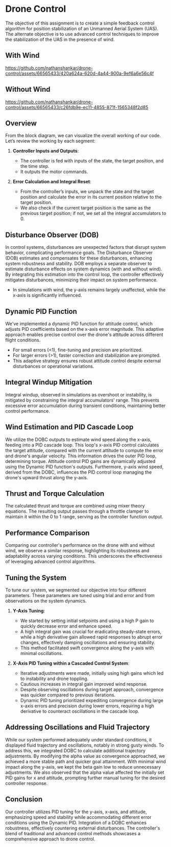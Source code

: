 # Drone Control

The objective of this assignment is to create a simple feedback control algorithm for position stabilization of an Unmanned Aerial System (UAS). The alternate objective is to use advanced control techniques to improve the stabilization of the UAS in the presence of wind.

## With Wind
https://github.com/nathanshankar/drone-control/assets/66565433/420a624a-620d-4a44-900a-9ef6a6e56c4f

## Without Wind
https://github.com/nathanshankar/drone-control/assets/66565433/c26fdb9e-ec11-4855-871f-1565348f2d85

## Overview

From the block diagram, we can visualize the overall working of our code. Let’s review the working by each segment:

1. **Controller Inputs and Outputs**:
    - The controller is fed with inputs of the state, the target position, and the time step.
    - It outputs the motor commands.

2. **Error Calculation and Integral Reset**:
    - From the controller’s inputs, we unpack the state and the target position and calculate the error in its current position relative to the target position.
    - We also check if the current target position is the same as the previous target position; if not, we set all the integral accumulators to 0.

## Disturbance Observer (DOB)

In control systems, disturbances are unexpected factors that disrupt system behavior, complicating performance goals. The Disturbance Observer (DOB) estimates and compensates for these disturbances, enhancing system robustness and stability. DOB employs a separate observer to estimate disturbance effects on system dynamics (with and without wind). By integrating this estimation into the control loop, the controller effectively mitigates disturbances, minimizing their impact on system performance. 

- In simulations with wind, the y-axis remains largely unaffected, while the x-axis is significantly influenced.

## Dynamic PID Function

We've implemented a dynamic PID function for attitude control, which adjusts PID coefficients based on the x-axis error magnitude. This adaptive approach enables precise control over the drone's attitude across different flight conditions.

- For small errors (<1), fine-tuning and precision are prioritized.
- For larger errors (>1), faster correction and stabilization are prompted.
- This adaptive strategy ensures robust attitude control despite external disturbances or operational variations.

## Integral Windup Mitigation

Integral windup, observed in simulations as overshoot or instability, is mitigated by constraining the integral accumulators' range. This prevents excessive error accumulation during transient conditions, maintaining better control performance.

## Wind Estimation and PID Cascade Loop

We utilize the DOBC outputs to estimate wind speed along the x-axis, feeding into a PID cascade loop. This loop's x-axis PID control calculates the target attitude, compared with the current attitude to compute the error and drone's angular velocity. This information drives the outer PID loop, determining torque. Attitude control PID gains are dynamically adjusted using the Dynamic PID function's outputs. Furthermore, y-axis wind speed, derived from the DOBC, influences the PID control loop managing the drone's upward thrust along the y-axis.

## Thrust and Torque Calculation

The calculated thrust and torque are combined using mixer theory equations. The resulting output passes through a throttle clamper to maintain it within the 0 to 1 range, serving as the controller function output.

## Performance Comparison

Comparing our controller's performance on the drone with and without wind, we observe a similar response, highlighting its robustness and adaptability across varying conditions. This underscores the effectiveness of leveraging advanced control algorithms.

## Tuning the System

To tune our system, we segmented our objective into four different parameters. These parameters are tuned using trial and error and from observations on the system dynamics.

1. **Y-Axis Tuning**:
    - We started by setting initial setpoints and using a high P gain to quickly decrease error and enhance speed.
    - A high integral gain was crucial for eradicating steady-state errors, while a high derivative gain allowed rapid responses to abrupt error changes, effectively damping oscillations and ensuring stability.
    - This method facilitated swift convergence along the y-axis with minimal oscillations.

2. **X-Axis PID Tuning within a Cascaded Control System**:
    - Iterative adjustments were made, initially using high gains which led to instability and drone toppling.
    - Cautious increases in integral gain improved wind response.
    - Despite observing oscillations during target approach, convergence was quicker compared to previous iterations.
    - Dynamic PID tuning prioritized expediting convergence during large x-axis errors and precision during lower errors, requiring a high derivative to counteract oscillations in the cascade loop.

## Addressing Oscillations and Fluid Trajectory

While our system performed adequately under standard conditions, it displayed fluid trajectory and oscillations, notably in strong gusty winds. To address this, we integrated DOBC to calculate additional trajectory adjustments. By modifying the alpha value as convergence approached, we achieved a more stable path and quicker goal attainment. With minimal wind impact along the y-axis, we kept the beta gain low to reduce unnecessary adjustments. We also observed that the alpha value affected the initially set PID gains for x and attitude, prompting further manual tuning for the desired controller response.

## Conclusion

Our controller utilizes PID tuning for the y-axis, x-axis, and attitude, emphasizing speed and stability while accommodating different error conditions using the Dynamic PID. Integration of a DOBC enhances robustness, effectively countering external disturbances. The controller's blend of traditional and advanced control methods showcases a comprehensive approach to drone control.
